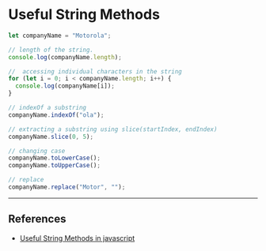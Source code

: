 # Useful String Methods

```javascript
let companyName = "Motorola";

// length of the string.
console.log(companyName.length);

//  accessing individual characters in the string
for (let i = 0; i < companyName.length; i++) {
  console.log(companyName[i]);
}

// indexOf a substring
companyName.indexOf("ola");

// extracting a substring using slice(startIndex, endIndex)
companyName.slice(0, 5);

// changing case
companyName.toLowerCase();
companyName.toUpperCase();

// replace
companyName.replace("Motor", "");
```

---

## References

* [Useful String Methods in javascript](https://developer.mozilla.org/en-US/docs/Learn/JavaScript/First_steps/Useful_string_methods)
